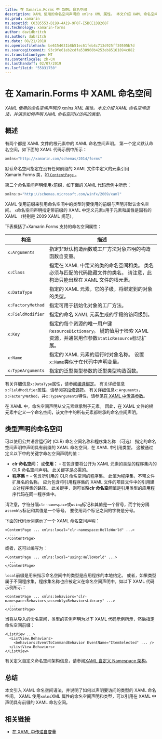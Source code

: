 ```yaml
---
title: 在 Xamarin.Forms 中 XAML 命名空间
description: XAML 使用的命名空间声明的 xmlns XML 属性。 本文介绍 XAML 命名空间语法，并演示如何声明 XAML 命名空间以访问的类型。
ms.prod: xamarin
ms.assetid: C03B5553-B199-4A19-9F0F-E5BCE1DB268F
ms.technology: xamarin-forms
author: davidbritch
ms.author: dabritch
ms.date: 08/21/2018
ms.openlocfilehash: be6154631b8b51ec61feb4c713d925ff30505b7d
ms.sourcegitcommit: 93c9fe61eb2cdfa530960b4253eb85161894c882
ms.translationtype: MT
ms.contentlocale: zh-CN
ms.lasthandoff: 02/07/2019
ms.locfileid: "55831750"
---
```

# <a name="xaml-namespaces-in-xamarinforms"></a>在 Xamarin.Forms 中 XAML 命名空间

_XAML 使用的命名空间声明的 xmlns XML 属性。本文介绍 XAML 命名空间语法，并演示如何声明 XAML 命名空间以访问的类型。_

## <a name="overview"></a>概述

有两个都是 XAML 文件的根元素中的 XAML 命名空间声明。 第一个定义默认命名空间，如下面的 XAML 代码示例中所示：

```csharp
xmlns="http://xamarin.com/schemas/2014/forms"
```

默认命名空间指定在没有任何前缀的 XAML 文件中定义的元素引用 Xamarin.Forms 类，如[ `ContentPage` ](xref:Xamarin.Forms.ContentPage)。

第二个命名空间声明使用`x`前缀，如下面的 XAML 代码示例中所示：

```csharp
xmlns:x="http://schemas.microsoft.com/winfx/2009/xaml"
```

XAML 使用前缀来引用命名空间中的类型时要使用的前缀与声明非默认命名空间。 `x`命名空间声明指定带前缀的 XAML 中定义元素`x`用于元素和属性是固有的 XAML （特别是 2009 XAML 规范）。

下表概括了`x`Xamarin.Forms 支持的命名空间属性：

|构造|描述|
|--- |--- |
|`x:Arguments`|指定非默认构造函数或工厂方法对象声明的构造函数自变量。|
|`x:Class`|指定在 XAML 中定义的类的命名空间和类。 类名必须与匹配的代码隐藏文件的类名。 请注意，此构造只能出现在 XAML 文件的根元素。|
|`x:DataType`|指定的 XAML 元素，它的子级，将绑定到的对象的类型。|
|`x:FactoryMethod`|指定可用于初始化对象的工厂方法。|
|`x:FieldModifier`|指定的命名 XAML 元素生成的字段的访问级别。|
|`x:Key`|指定的每个资源的唯一用户键`ResourceDictionary`。 键的值用于检索 XAML 资源，并通常用作参数`StaticResource`标记扩展。|
|`x:Name`|指定的 XAML 元素的运行时对象名称。 设置`x:Name`类似于在代码中声明变量。|
|`x:TypeArguments`|指定的泛型类型参数的泛型类型构造函数。|

有关详细信息`x:DataType`属性，请参阅[编译绑定](~/xamarin-forms/app-fundamentals/data-binding/compiled-bindings.md)。 有关详细信息`x:FieldModifier`属性，请参阅[字段修饰符](~/xamarin-forms/xaml/field-modifiers.md)。 有关详细信息`x:Arguments`， `x:FactoryMethod`，并`x:TypeArguments`特性，请参见[在 XAML 中传递参数](~/xamarin-forms/xaml/passing-arguments.md)。

在 XAML 中，命名空间声明从父元素继承到子元素。 因此，在 XAML 文件的根元素中定义一个命名空间，该文件中的所有元素都继承的命名空间声明。

## <a name="declaring-namespaces-for-types"></a>类型声明的命名空间

可以使用公共语言运行时 (CLR) 命名空间名称和程序集名称 （可选） 指定的命名空间声明中声明具有前缀的 XAML 命名空间，在 XAML 中引用类型。 这被通过定义以下中的关键字命名空间声明的值：

- **clr 命名空间：** 或**使用：** – 在包含要将公开为 XAML 元素的类型的程序集内的 CLR 命名空间声明。 此关键字是必需的。
- **程序集 =** – 包含所引用的 CLR 命名空间的程序集。 此值为程序集，不带文件扩展名的名称。 应为包含将引用程序集的 XAML 文件的项目文件中的引用建立对程序集的路径。 此关键字，则可省略**clr 命名空间**值是引用类型的应用程序代码在同一程序集中。

请注意，字符分隔`clr-namespace`或`using`标记和其值是一个冒号，而字符分隔`assembly`标记和其值是一个等号。 要使用两个标记之间的字符是分号。

下面的代码示例演示了一个 XAML 命名空间声明：

```xaml
<ContentPage ... xmlns:local="clr-namespace:HelloWorld" ...>
  ...
</ContentPage>
```

或者，这可以编写为：

```xaml
<ContentPage ... xmlns:local="using:HelloWorld" ...>
  ...
</ContentPage>
```

`local`前缀是用来指示命名空间中的类型是应用程序的本地约定。 或者，如果类型属于不同程序集，程序集名称也应被定义在命名空间声明中，如以下 XAML 代码示例所示：

```xaml
<ContentPage ... xmlns:behaviors="clr-namespace:Behaviors;assembly=BehaviorsLibrary" ...>
  ...
</ContentPage>
```

当将从导入的命名空间，类型的实例声明为以下 XAML 代码示例所示，然后指定命名空间前缀：

```xaml
<ListView ...>
  <ListView.Behaviors>
    <behaviors:EventToCommandBehavior EventName="ItemSelected" ... />
  </ListView.Behaviors>
</ListView>
```

有关定义自定义命名空间架构信息，请参阅[XAML 自定义 Namespace 架构](custom-namespace-schemas.md)。

## <a name="summary"></a>总结

本文引入 XAML 命名空间语法，并说明了如何以声明要访问的类型的 XAML 命名空间。 XAML 使用`xmlns`XML 属性的命名空间声明和类型，可以引用在 XAML 中声明具有前缀的 XAML 命名空间。

## <a name="related-links"></a>相关链接

- [在 XAML 中传递自变量](~/xamarin-forms/xaml/passing-arguments.md)
